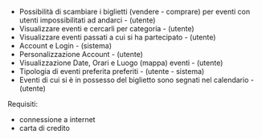 - Possibilità di scambiare i biglietti (vendere - comprare) per eventi con utenti impossibilitati ad andarci - (utente)
- Visualizzare eventi e cercarli per categoria - (utente)
- Visualizzare eventi passati a cui si ha partecipato - (utente)
- Account e Login - (sistema)
- Personalizzazione Account - (utente)
- Visualizzazione Date, Orari e Luogo (mappa) eventi - (utente)
- Tipologia di eventi preferita preferiti - (utente - sistema)
- Eventi di cui si è in possesso del biglietto sono segnati nel calendario - (utente)

Requisiti:
- connessione a internet
- carta di credito
